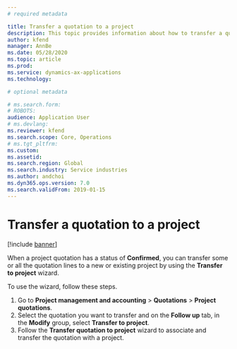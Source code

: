 ```yaml
---
# required metadata

title: Transfer a quotation to a project
description: This topic provides information about how to transfer a quotation to a new or existing project.
author: kfend
manager: AnnBe
ms.date: 05/28/2020
ms.topic: article
ms.prod: 
ms.service: dynamics-ax-applications
ms.technology: 

# optional metadata

# ms.search.form: 
# ROBOTS: 
audience: Application User
# ms.devlang: 
ms.reviewer: kfend
ms.search.scope: Core, Operations
# ms.tgt_pltfrm: 
ms.custom: 
ms.assetid: 
ms.search.region: Global
ms.search.industry: Service industries
ms.author: andchoi
ms.dyn365.ops.version: 7.0
ms.search.validFrom: 2019-01-15
---
```

# Transfer a quotation to a project

[!include [banner](../includes/banner.md)]

When a project quotation has a status of **Confirmed**, you can transfer some or all the quotation lines to a new or existing project by using the **Transfer to project** wizard. 

To use the wizard, follow these steps.

1. Go to **Project management and accounting** > **Quotations** > **Project quotations**.
2. Select the quotation you want to transfer and on the **Follow up** tab, in the **Modify** group, select **Transfer to project**.
3. Follow the **Transfer quotation to project** wizard to associate and transfer the quotation with a project.
